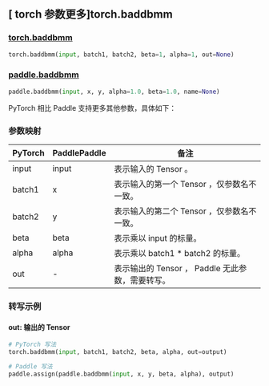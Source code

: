 ## [ torch 参数更多]torch.baddbmm

### [torch.baddbmm](https://pytorch.org/docs/stable/generated/torch.baddbmm.html?highlight=baddbmm#torch.baddbmm)

```python
torch.baddbmm(input, batch1, batch2, beta=1, alpha=1, out=None)
```

### [paddle.baddbmm](https://www.paddlepaddle.org.cn/documentation/docs/zh/develop/api/paddle/baddbmm_cn.html)

```python
paddle.baddbmm(input, x, y, alpha=1.0, beta=1.0, name=None)
```

PyTorch 相比 Paddle 支持更多其他参数，具体如下：

### 参数映射

| PyTorch | PaddlePaddle | 备注 |
| ------- | ------- | ------- |
| input | input | 表示输入的 Tensor 。 |
| batch1 | x | 表示输入的第一个 Tensor ，仅参数名不一致。 |
| batch2 | y | 表示输入的第二个 Tensor ，仅参数名不一致。 |
| beta | beta | 表示乘以 input 的标量。 |
| alpha | alpha | 表示乘以 batch1 * batch2 的标量。 |
| out | - | 表示输出的 Tensor ， Paddle 无此参数，需要转写。 |

### 转写示例

#### out: 输出的 Tensor

```python
# PyTorch 写法
torch.baddbmm(input, batch1, batch2, beta, alpha, out=output)

# Paddle 写法
paddle.assign(paddle.baddbmm(input, x, y, beta, alpha), output)
```
